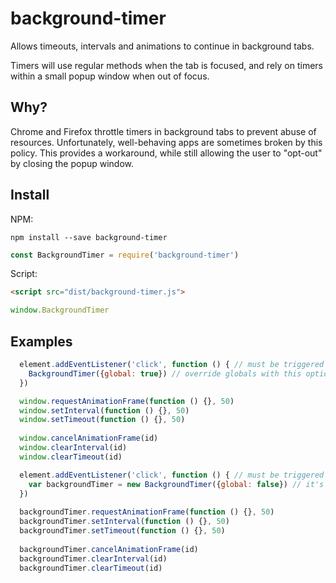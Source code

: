 # background-timer
Allows timeouts, intervals and animations to continue in background tabs.

Timers will use regular methods when the tab is focused, and rely on timers within a small popup window when out of focus.

## Why?
Chrome and Firefox throttle timers in background tabs to prevent abuse of resources. Unfortunately, well-behaving apps are sometimes broken by this policy. This provides a workaround, while still allowing the user to "opt-out" by closing the popup window.

## Install

NPM:
```shell
npm install --save background-timer
```
```javascript
const BackgroundTimer = require('background-timer')
```

Script:
```html
<script src="dist/background-timer.js">
```
```javascript
window.BackgroundTimer
```

## Examples

```javascript
  element.addEventListener('click', function () { // must be triggered by user event
    BackgroundTimer({global: true}) // override globals with this option
  })

  window.requestAnimationFrame(function () {}, 50)
  window.setInterval(function () {}, 50)
  window.setTimeout(function () {}, 50)
  
  window.cancelAnimationFrame(id)
  window.clearInterval(id)
  window.clearTimeout(id) 
```

```javascript
  element.addEventListener('click', function () { // must be triggered by user event
    var backgroundTimer = new BackgroundTimer({global: false}) // it's cleaner to avoid globals
  })
  
  backgroundTimer.requestAnimationFrame(function () {}, 50)
  backgroundTimer.setInterval(function () {}, 50)
  backgroundTimer.setTimeout(function () {}, 50)
  
  backgroundTimer.cancelAnimationFrame(id)
  backgroundTimer.clearInterval(id)
  backgroundTimer.clearTimeout(id) 
```
